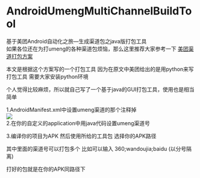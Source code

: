 # AndroidUmengMultiChannelBuildTool
基于美团Android自动化之旅—生成渠道包之java版打包工具</br>
如果各位还在为打umeng的各种渠道包烦恼，那么这里推荐大家参考一下
<a target="_blank" href="http://tech.meituan.com/mt-apk-packaging.html">美团渠道打包方案</a> 

本文是根据这个方案写的一个打包工具 因为在原文中美团给出的是用python来写打包工具 需要大家安装python环境

个人觉得比较麻烦，所以就自己写了一个基于java的GUI打包工具，使用也是相当简单

1.AndroidManifest.xml中设置umeng渠道的那个注释掉</br>
<img src="https://github.com/NQPE/AndroidUmengMultiChannelBuildTool/Pics/1.png"/></br>
2.在你的自定义的application中用java代码设置umeng渠道号</br>

3.编译你的项目为APK  然后使用所给的工具包 选择你的APK路径</br>

其中里面的渠道号可以打包多个 比如可以输入  360;wandoujia;baidu  (以分号隔离)

打好的包就是在你的APK同路径下
